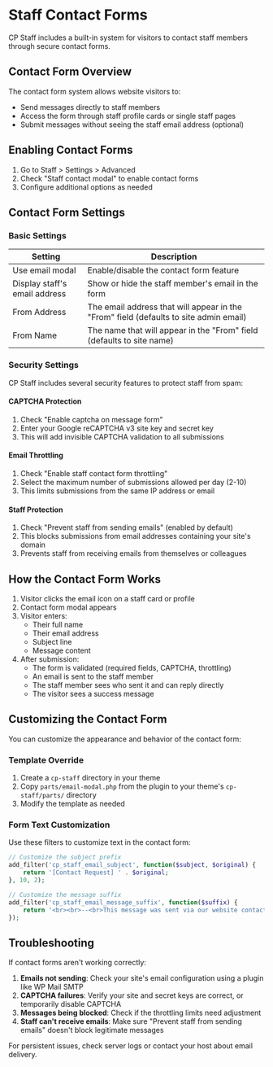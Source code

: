 # Staff Contact Forms

CP Staff includes a built-in system for visitors to contact staff members through secure contact forms.

## Contact Form Overview

The contact form system allows website visitors to:

- Send messages directly to staff members
- Access the form through staff profile cards or single staff pages
- Submit messages without seeing the staff email address (optional)

## Enabling Contact Forms

1. Go to Staff > Settings > Advanced
2. Check "Staff contact modal" to enable contact forms
3. Configure additional options as needed

## Contact Form Settings

### Basic Settings

| Setting | Description |
|---------|-------------|
| Use email modal | Enable/disable the contact form feature |
| Display staff's email address | Show or hide the staff member's email in the form |
| From Address | The email address that will appear in the "From" field (defaults to site admin email) |
| From Name | The name that will appear in the "From" field (defaults to site name) |

### Security Settings

CP Staff includes several security features to protect staff from spam:

#### CAPTCHA Protection

1. Check "Enable captcha on message form"
2. Enter your Google reCAPTCHA v3 site key and secret key
3. This will add invisible CAPTCHA validation to all submissions

#### Email Throttling

1. Check "Enable staff contact form throttling"
2. Select the maximum number of submissions allowed per day (2-10)
3. This limits submissions from the same IP address or email

#### Staff Protection

1. Check "Prevent staff from sending emails" (enabled by default)
2. This blocks submissions from email addresses containing your site's domain
3. Prevents staff from receiving emails from themselves or colleagues

## How the Contact Form Works

1. Visitor clicks the email icon on a staff card or profile
2. Contact form modal appears
3. Visitor enters:
   - Their full name
   - Their email address
   - Subject line
   - Message content
4. After submission:
   - The form is validated (required fields, CAPTCHA, throttling)
   - An email is sent to the staff member
   - The staff member sees who sent it and can reply directly
   - The visitor sees a success message

## Customizing the Contact Form

You can customize the appearance and behavior of the contact form:

### Template Override

1. Create a `cp-staff` directory in your theme
2. Copy `parts/email-modal.php` from the plugin to your theme's `cp-staff/parts/` directory
3. Modify the template as needed

### Form Text Customization

Use these filters to customize text in the contact form:

```php
// Customize the subject prefix
add_filter('cp_staff_email_subject', function($subject, $original) {
    return '[Contact Request] ' . $original;
}, 10, 2);

// Customize the message suffix
add_filter('cp_staff_email_message_suffix', function($suffix) {
    return '<br><br>--<br>This message was sent via our website contact form.';
});
```

## Troubleshooting

If contact forms aren't working correctly:

1. **Emails not sending**: Check your site's email configuration using a plugin like WP Mail SMTP
2. **CAPTCHA failures**: Verify your site and secret keys are correct, or temporarily disable CAPTCHA
3. **Messages being blocked**: Check if the throttling limits need adjustment
4. **Staff can't receive emails**: Make sure "Prevent staff from sending emails" doesn't block legitimate messages

For persistent issues, check server logs or contact your host about email delivery.